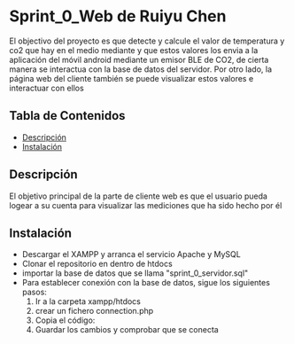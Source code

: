 # Sprint_0_Web de Ruiyu Chen

El objectivo del proyecto es que detecte y calcule el valor de temperatura y co2 que hay en el medio mediante y que estos valores los envia a la aplicación del móvil android mediante un emisor BLE de CO2, de cierta manera se interactua con la base de datos del servidor. Por otro lado, la página web del cliente también se puede visualizar estos valores e interactuar con ellos 

## Tabla de Contenidos

- [Descripción](#descripción)
- [Instalación](#instalación)


## Descripción

El objetivo principal de la parte de cliente web es que el usuario pueda logear a su cuenta para visualizar las mediciones que ha sido hecho por él


## Instalación

- Descargar el XAMPP y arranca el servicio Apache y MySQL
- Clonar el repositorio en dentro de htdocs
- importar la base de datos que se llama "sprint_0_servidor.sql"
- Para establecer conexión con la base de datos, sigue los siguientes pasos:
    1. Ir a la carpeta xampp/htdocs
    2. crear un fichero connection.php
    3. Copia el código: 
    <?php
        $conn = mysqli_connect("localhost","root","","sprint_0_servidor");
        if($conn){}
    else{echo "not connected";}
    ?>
    4. Guardar los cambios y comprobar que se conecta

